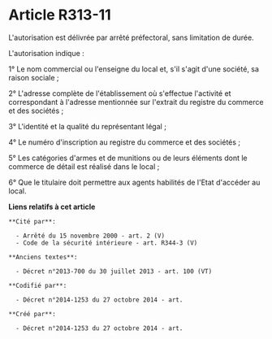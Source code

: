 # Article R313-11

L'autorisation est délivrée par arrêté préfectoral, sans limitation de durée.

L'autorisation indique :

1° Le nom commercial ou l'enseigne du local et, s'il s'agit d'une société, sa raison sociale ;

2° L'adresse complète de l'établissement où s'effectue l'activité et correspondant à l'adresse mentionnée sur l'extrait du
registre du commerce et des sociétés ;

3° L'identité et la qualité du représentant légal ;

4° Le numéro d'inscription au registre du commerce et des sociétés ;

5° Les catégories d'armes et de munitions ou de leurs éléments dont le commerce de détail est réalisé dans le local ;

6° Que le titulaire doit permettre aux agents habilités de l'Etat d'accéder au local.

**Liens relatifs à cet article**

	**Cité par**:

	  - Arrêté du 15 novembre 2000 - art. 2 (V)
	  - Code de la sécurité intérieure - art. R344-3 (V)

	**Anciens textes**:

	  - Décret n°2013-700 du 30 juillet 2013 - art. 100 (VT)

	**Codifié par**:

	  - Décret n°2014-1253 du 27 octobre 2014 - art.

	**Créé par**:

	  - Décret n°2014-1253 du 27 octobre 2014 - art.
